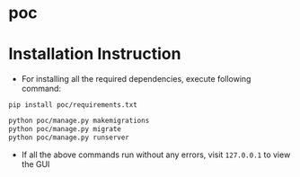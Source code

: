 # poc

# Installation Instruction

- For installing all the required dependencies, execute following command:

```bach
pip install poc/requirements.txt
```

```bash
python poc/manage.py makemigrations
python poc/manage.py migrate
python poc/manage.py runserver
```

- If all the above commands run without any errors, visit `127.0.0.1` to view the GUI